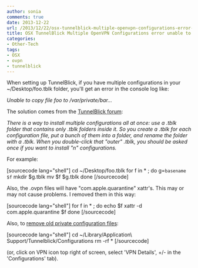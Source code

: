 ```yaml
---
author: sonia
comments: true
date: 2013-12-22
url: /2013/12/22/osx-tunnelblick-multiple-openvpn-configurations-error-unable-to-copy/
title: OSX TunnelBlick Multiple OpenVPN Configurations error unable to copy
categories:
- Other-Tech
tags:
- OSX
- ovpn
- tunnelblick
---
```


When setting up TunnelBlick, if you have multiple configurations in your ~/Desktop/foo.tblk folder, you'll get an error in the console log like:

<!--more-->

_Unable to copy file foo to /var/private/bar..._


The solution comes from the [TunnelBlick forum](https://groups.google.com/forum/#!msg/tunnelblick-discuss/Gp6OJn_8NxI/nAuvDP1RMxIJ):


_There is a way to install multiple configurations all at once: use a .tblk folder that contains only .tblk folders inside it. So you create a .tblk for each configuration file, put a bunch of them into a folder, and rename the folder with a .tblk. When you double-click that "outer" .tblk, you should be asked once if you want to install "n" configurations._


For example:

[sourcecode lang="shell"]
cd ~/Desktop/foo.tblk
for f in * ; do
  g=`basename $f`
  mkdir $g.tblk
  mv $f $g.tblk
done
[/sourcecode]

Also, the .ovpn files will have "com.apple.quarantine" xattr's. This may or may not cause problems. I removed them in this way:

[sourcecode lang="shell"]
for f in * ; do
  echo $f
  xattr -d com.apple.quarantine $f
done
[/sourcecode]

Also, to [remove old private configuration files](https://groups.google.com/forum/#!topic/tunnelblick-discuss/Th_ESRKPpCo):

[sourcecode lang="shell"]
cd ~/Library/Application\ Support/Tunnelblick/Configurations
rm -rf *
[/sourcecode]

(or, click on VPN icon top right of screen, select 'VPN Details', +/- in the 'Configurations' tab).


